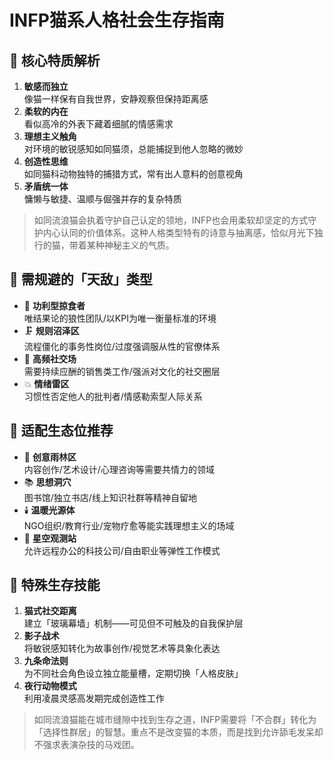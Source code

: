 # INFP猫系人格社会生存指南

## 🐾 核心特质解析
1. **敏感而独立**  
   像猫一样保有自我世界，安静观察但保持距离感
2. **柔软的内在**  
   看似高冷的外表下藏着细腻的情感需求
3. **理想主义触角**  
   对环境的敏锐感知如同猫须，总能捕捉到他人忽略的微妙
4. **创造性思维**  
   如同猫科动物独特的捕猎方式，常有出人意料的创意视角
5. **矛盾统一体**  
   慵懒与敏捷、温顺与倔强并存的复杂特质

> 如同流浪猫会执着守护自己认定的领地，INFP也会用柔软却坚定的方式守护内心认同的价值体系。这种人格类型特有的诗意与抽离感，恰似月光下独行的猫，带着某种神秘主义的气质。

## 🚫 需规避的「天敌」类型
- 🐆 **功利型掠食者**  
  唯结果论的狼性团队/以KPI为唯一衡量标准的环境
- 🗜️ **规则沼泽区**  
  流程僵化的事务性岗位/过度强调服从性的官僚体系
- 📢 **高频社交场**  
  需要持续应酬的销售类工作/强派对文化的社交圈层
- 💥 **情绪雷区**  
  习惯性否定他人的批判者/情感勒索型人际关系

## 🌱 适配生态位推荐
- 🌿 **创意雨林区**  
  内容创作/艺术设计/心理咨询等需要共情力的领域
- 📚 **思想洞穴**  
  图书馆/独立书店/线上知识社群等精神自留地
- 🕯️ **温暖光源体**  
  NGO组织/教育行业/宠物疗愈等能实践理想主义的场域
- 🌌 **星空观测站**  
  允许远程办公的科技公司/自由职业等弹性工作模式

## 🔧 特殊生存技能
1. **猫式社交距离**  
   建立「玻璃幕墙」机制——可见但不可触及的自我保护层
2. **影子战术**  
   将敏锐感知转化为故事创作/视觉艺术等具象化表达
3. **九条命法则**  
   为不同社会角色设立独立能量槽，定期切换「人格皮肤」
4. **夜行动物模式**  
   利用凌晨灵感高发期完成创造性工作

> 如同流浪猫能在城市缝隙中找到生存之道，INFP需要将「不合群」转化为「选择性群居」的智慧。重点不是改变猫的本质，而是找到允许舔毛发呆却不强求表演杂技的马戏团。
